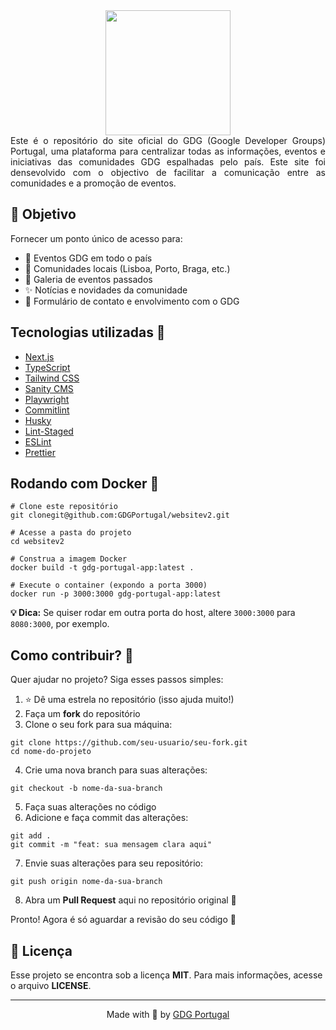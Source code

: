 <div align="center">
  <img src="/assets/images/logo-black.svg" width="200px" />
</div>

<div align="justify">
Este é o repositório do site oficial do GDG (Google Developer Groups) Portugal, uma plataforma para centralizar todas as informações, eventos e iniciativas das comunidades GDG espalhadas pelo país. Este site foi densevolvido com o objectivo de facilitar a comunicação entre as comunidades e a promoção de eventos.
</div>


## 📌 Objetivo

Fornecer um ponto único de acesso para:
- 📅 Eventos GDG em todo o país
- 📍 Comunidades locais (Lisboa, Porto, Braga, etc.)
- 📸 Galeria de eventos passados
- ✨ Notícias e novidades da comunidade
- 🤝 Formulário de contato e envolvimento com o GDG


<h2> Tecnologias utilizadas 🔨</h2>

<ul>
  <li><a href="https://nextjs.org/">Next.js</a></li>
  <li><a href="https://www.typescriptlang.org/">TypeScript</a></li>
  <li><a href="https://tailwindcss.com/">Tailwind CSS</a></li>
  <li><a href="https://www.sanity.io/">Sanity CMS</a></li>
  <li><a href="https://playwright.dev/">Playwright</a></li>
  <li><a href="https://github.com/conventional-changelog/commitlint">Commitlint</a></li>
  <li><a href="https://typicode.github.io/husky/#/">Husky</a></li>
  <li><a href="https://github.com/okonet/lint-staged">Lint-Staged</a></li>
  <li><a href="https://eslint.org/">ESLint</a></li>
  <li><a href="https://prettier.io/">Prettier</a></li>
</ul>


<h2>Rodando com Docker 🐳</h2>

<pre><code># Clone este repositório
git clonegit@github.com:GDGPortugal/websitev2.git

# Acesse a pasta do projeto
cd websitev2

# Construa a imagem Docker
docker build -t gdg-portugal-app:latest .

# Execute o container (expondo a porta 3000)
docker run -p 3000:3000 gdg-portugal-app:latest
</code></pre>

<p><strong>💡 Dica:</strong> Se quiser rodar em outra porta do host, altere <code>3000:3000</code> para <code>8080:3000</code>, por exemplo.</p>
<h2>Como contribuir? 🤝</h2>

<p>Quer ajudar no projeto? Siga esses passos simples:</p>

<ol>
  <li>⭐ Dê uma estrela no repositório (isso ajuda muito!)</li>
  <li>Faça um <strong>fork</strong> do repositório</li>
  <li>Clone o seu fork para sua máquina:</li>
</ol>

<pre><code>git clone https://github.com/seu-usuario/seu-fork.git
cd nome-do-projeto
</code></pre>

<ol start="4">
  <li>Crie uma nova branch para suas alterações:</li>
</ol>

<pre><code>git checkout -b nome-da-sua-branch
</code></pre>

<ol start="5">
  <li>Faça suas alterações no código</li>
  <li>Adicione e faça commit das alterações:</li>
</ol>

<pre><code>git add .
git commit -m "feat: sua mensagem clara aqui"
</code></pre>

<ol start="7">
  <li>Envie suas alterações para seu repositório:</li>
</ol>

<pre><code>git push origin nome-da-sua-branch
</code></pre>

<ol start="8">
  <li>Abra um <strong>Pull Request</strong> aqui no repositório original 🙌</li>
</ol>

<p>Pronto! Agora é só aguardar a revisão do seu código 🚀</p>


<h2>📝 Licença</h2>
Esse projeto se encontra sob a licença <strong>MIT</strong>. Para mais informações, acesse o arquivo <strong>LICENSE</strong>.

<hr>
<p align=center>Made with 💜 by <a href="https://www.instagram.com/gdgportugal/">GDG Portugal</a><p>

